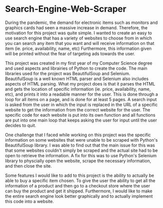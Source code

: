 # Search-Engine-Web-Scraper

During the pandemic, the demand for electronic items such as monitors and graphics cards had seen a massive increase in demand. Therefore, the motivation for this project was quite simple. I wanted to create an easy to use search engine that has a variety of websites to choose from in which you can search any item that you want and will receive information on that item (ie. price, availability, name, etc) Furthermore, this information given will be printed without the fear of targeting ads towards the user.

This project was created in my first year of my Computer Science degree and used aspects and librairies of Python to create the code. The main libraries used for the project was BeautifulSoup and Selenium. BeautifulSoup is a well known HTML parser and Selenium also includes aspects of HTML parsing. What my project does is that it parses the HTML and gets the location of specific information (ie. price, availability, name, etc), and prints it into a readable manner for the user. This is done through a loop for all items on a page, and is done for at least 5 pages. A search input is asked from the user in which the input is replaced in the URL of a specific website to  get the information from the correct website for the user. The specific code for each website is put into its own function and all functions are put into one main loop that keeps asking the user for input until the user decides to quit.

One challenge that I faced while working on this project was the specific information on some websites that were unable to be scraped with Python's BeautifulSoup library. I was able to find out that the main issue for this was that some websites couldn't simply be scraped and the actual site had to be open to retrieve the information. A fix for this was to use Python's Selenium library to physcially open the website, scrape the necessary information, and then close the site.

Some features I would like to add to this project is the ability to actually be able to buy a specific item chosen. To give the user the ability to get all the information of a product and then go to a checkout store where the user can buy the product and get it shipped. Furthermore, I would like to make the entire search engine look better graphically and to actually implement this code into a website. 
